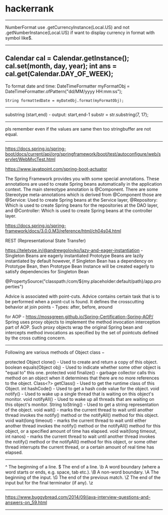 # hackerrank
___________________________________________________________________________________________________________
NumberFormat use .getCurrencyInstance(Local.US) and not 
                 .getNumberInstance(Local.US) if want to display currency in format with symbol like$.
___________________________________________________________________________________________________________

Calendar cal = Calendar.getInstance();
        cal.set(month, day, year);
        int ans = cal.get(Calendar.DAY_OF_WEEK);
------------------------------------------------------------------------------------------------------------
To format date and time:
DateTimeFormatter myFormatObj = DateTimeFormatter.ofPattern("dd/MM/yyyy HH:mm:ss");  
    
    String formattedDate = myDateObj.format(myFormatObj); 
__________________________________________________________________________________________________________

substring (start,end) - output: start,end-1
 substr = str.substring(7, 17);

____________________________________________________________________________________________________________
pls remember even if the values are same then too stringbuffer are not equal.
____________________________________________________________________________________________________________
https://docs.spring.io/spring-boot/docs/current/api/org/springframework/boot/test/autoconfigure/web/servlet/WebMvcTest.html

https://www.javatpoint.com/spring-boot-actuator

The Spring Framework provides you with some special annotations. These annotations are used to create Spring beans automatically in the application context. The main stereotype annotation is @Component.
There are some Stereotype meta-annotations which is derived from @Component those are
@Service: Used to create Spring beans at the Service layer,
@Repository: Which is used to create Spring beans for the repositories at the DAO layer, and
@Controller: Which is used to create Spring beans at the controller layer.

https://docs.spring.io/spring-framework/docs/3.0.0.M3/reference/html/ch04s04.html

REST (Representational State Transfer)
 
https://teletype.in/@andrewgolovko/lazy-and-eager-instantiation - Singleton Beans are eagerly instantiated
																	Prototype Beans are lazily instantiated by default
																	however, if Singleton Bean has a dependency on Prototype Bean, 
																	then Prototype Bean Instance will be created eagerly 
																	to satisfy dependencies for Singleton Bean
																	
@PropertySource("classpath:/com/${my.placeholder:default/path}/app.properties")

Advice is associated with point-cuts.
Advice contains certain task that is to be performed when a point-cut is found. 
It defines the crosscutting behavior at join points - Types: after, before, around

for AOP - https://mossgreen.github.io/Spring-Certification-Spring-AOP/
Spring uses proxy objects to implement the method invocation interception part of AOP. 
Such proxy objects wrap the original Spring bean and intercepts method invocations as 
specified by the set of pointcuts defined by the cross cutting concern.

________________________________________________________________________________________________________
Following are various methods of Object class −

protected Object clone() - Used to create and return a copy of this object.
 boolean equals(Object obj) - Used to indicate whether some other object is "equal to" this one.
protected void finalize() - garbage collector calls this method on an object when it determines that there are no more references to the object.
Class<?> getClass() - Used to get the runtime class of this Object.
int hashCode() - Used to get a hash code value for the object.
void notify() - Used to wake up a single thread that is waiting on this object's monitor.
void notifyAll() - Used to wake up all threads that are waiting on this object's monitor.
String toString() - Used to get a string representation of the object.
void wait() - marks the current thread to wait until another thread invokes the notify() method or the notifyAll() method for this object.
void wait(long timeout) - marks the current thread to wait until either another thread invokes the notify() method or the notifyAll() method for this object, or a specified amount of time has elapsed.
void wait(long timeout, int nanos) - marks the current thread to wait until another thread invokes the notify() method or the notifyAll() method for this object, or some other thread interrupts the current thread, or a certain amount of real time has elapsed.
_________________________________________________________________________________________________________________________________________________________________________________
^	The beginning of a line.
$	The end of a line.
\b	A word boundary (where a word starts or ends, e.g. space, tab etc.).
\B	A non-word boundary.
\A	The beginning of the input.
\G	The end of the previous match.
\Z	The end of the input but for the final terminator (if any).
\z	
_________________________________________________________________________________________________________________________________________________________________
https://www.buggybread.com/2014/09/java-interview-questions-and-answers-on_59.html
________________________________________________________________________________________________________________________________________________________________________________
